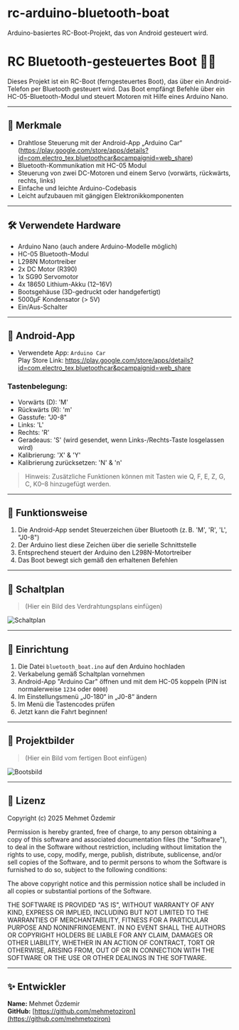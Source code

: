 # rc-arduino-bluetooth-boat
Arduino-basiertes RC-Boot-Projekt, das von Android gesteuert wird.
# RC Bluetooth-gesteuertes Boot 🚤📡

Dieses Projekt ist ein RC-Boot (ferngesteuertes Boot), das über ein Android-Telefon per Bluetooth gesteuert wird. Das Boot empfängt Befehle über ein HC-05-Bluetooth-Modul und steuert Motoren mit Hilfe eines Arduino Nano.

---

## 📌 Merkmale

- Drahtlose Steuerung mit der Android-App „Arduino Car“
  (https://play.google.com/store/apps/details?id=com.electro_tex.bluetoothcar&pcampaignid=web_share)
- Bluetooth-Kommunikation mit HC-05 Modul
- Steuerung von zwei DC-Motoren und einem Servo (vorwärts, rückwärts, rechts, links)
- Einfache und leichte Arduino-Codebasis
- Leicht aufzubauen mit gängigen Elektronikkomponenten

---

## 🛠 Verwendete Hardware

- Arduino Nano (auch andere Arduino-Modelle möglich)
- HC-05 Bluetooth-Modul
- L298N Motortreiber
- 2x DC Motor (R390)
- 1x SG90 Servomotor
- 4x 18650 Lithium-Akku (12–16V)
- Bootsgehäuse (3D-gedruckt oder handgefertigt)
- 5000µF Kondensator (> 5V)
- Ein/Aus-Schalter

---

## 📱 Android-App

- Verwendete App: `Arduino Car`  
  Play Store Link: https://play.google.com/store/apps/details?id=com.electro_tex.bluetoothcar&pcampaignid=web_share

### Tastenbelegung:

- Vorwärts (D): 'M'
- Rückwärts (R): 'm'
- Gasstufe: "J0-8"
- Links: 'L'
- Rechts: 'R'
- Geradeaus: 'S' (wird gesendet, wenn Links-/Rechts-Taste losgelassen wird)
- Kalibrierung: 'X' & 'Y'
- Kalibrierung zurücksetzen: 'N' & 'n'

> Hinweis: Zusätzliche Funktionen können mit Tasten wie Q, F, E, Z, G, C, K0–8 hinzugefügt werden.

---

## 🧠 Funktionsweise

1. Die Android-App sendet Steuerzeichen über Bluetooth (z. B. 'M', 'R', 'L', "J0-8")
2. Der Arduino liest diese Zeichen über die serielle Schnittstelle
3. Entsprechend steuert der Arduino den L298N-Motortreiber
4. Das Boot bewegt sich gemäß den erhaltenen Befehlen

---

## 🔌 Schaltplan

> (Hier ein Bild des Verdrahtungsplans einfügen)

![Schaltplan](resources/wiring_diagram.png)

---

## 🚀 Einrichtung

1. Die Datei `bluetooth_boat.ino` auf den Arduino hochladen
2. Verkabelung gemäß Schaltplan vornehmen
3. Android-App "Arduino Car" öffnen und mit dem HC-05 koppeln (PIN ist normalerweise `1234` oder `0000`)
4. Im Einstellungsmenü „J0-180“ in „J0-8“ ändern
5. Im Menü die Tastencodes prüfen
6. Jetzt kann die Fahrt beginnen!

---

## 📸 Projektbilder

> (Hier ein Bild vom fertigen Boot einfügen)

![Bootsbild](resources/boat_image.jpg)

---

## 📄 Lizenz

Copyright (c) 2025 Mehmet Özdemir

Permission is hereby granted, free of charge, to any person obtaining a copy
of this software and associated documentation files (the "Software"), to deal
in the Software without restriction, including without limitation the rights
to use, copy, modify, merge, publish, distribute, sublicense, and/or sell
copies of the Software, and to permit persons to whom the Software is
furnished to do so, subject to the following conditions:

The above copyright notice and this permission notice shall be included in all
copies or substantial portions of the Software.

THE SOFTWARE IS PROVIDED "AS IS", WITHOUT WARRANTY OF ANY KIND, EXPRESS OR
IMPLIED, INCLUDING BUT NOT LIMITED TO THE WARRANTIES OF MERCHANTABILITY,
FITNESS FOR A PARTICULAR PURPOSE AND NONINFRINGEMENT. IN NO EVENT SHALL THE
AUTHORS OR COPYRIGHT HOLDERS BE LIABLE FOR ANY CLAIM, DAMAGES OR OTHER
LIABILITY, WHETHER IN AN ACTION OF CONTRACT, TORT OR OTHERWISE, ARISING FROM,
OUT OF OR IN CONNECTION WITH THE SOFTWARE OR THE USE OR OTHER DEALINGS IN THE
SOFTWARE.


---

## ✨ Entwickler

**Name:** Mehmet Özdemir  
**GitHub:** [https://github.com/mehmetoziron](https://github.com/mehmetoziron)
